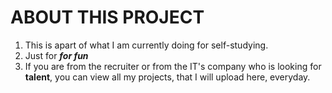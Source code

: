 # ABOUT THIS PROJECT

1. This is apart of what I am currently doing for self-studying.
2. Just for **_for fun_**
3. If you are from the recruiter or from the IT's company who is looking for **talent**, you can view all my projects, that I will upload here, everyday.
